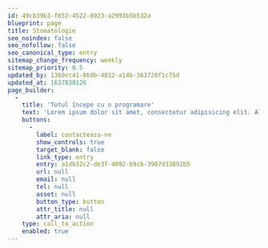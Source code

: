 ```yaml
---
id: 49cb39b3-f652-4522-8923-a2993b5b532a
blueprint: page
title: Stomatologie
seo_noindex: false
seo_nofollow: false
seo_canonical_type: entry
sitemap_change_frequency: weekly
sitemap_priority: 0.5
updated_by: 1360cc41-869b-4832-a14b-363726f1c75d
updated_at: 1637830126
page_builder:
  -
    title: 'Totul începe cu o programare'
    text: 'Lorem ipsum dolor sit amet, consectetur adipisicing elit. Aliquid aut deserunt esse et fugit, repudiandae suscipit totam. Adipisci minima nesciunt similique vitae. Dolorum fugit, ipsa numquam officiis provident quas qui?'
    buttons:
      -
        label: contacteaza-ne
        show_controls: true
        target_blank: false
        link_type: entry
        entry: a1db32c2-de3f-4092-b9cb-3907d33892b5
        url: null
        email: null
        tel: null
        asset: null
        button_type: button
        attr_title: null
        attr_aria: null
    type: call_to_action
    enabled: true
---
```


